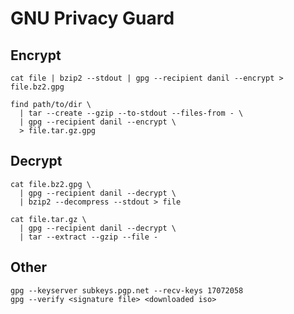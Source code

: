# GNU Privacy Guard

## Encrypt

    cat file | bzip2 --stdout | gpg --recipient danil --encrypt > file.bz2.gpg

    find path/to/dir \
      | tar --create --gzip --to-stdout --files-from - \
      | gpg --recipient danil --encrypt \
      > file.tar.gz.gpg

## Decrypt

    cat file.bz2.gpg \
      | gpg --recipient danil --decrypt \
      | bzip2 --decompress --stdout > file

    cat file.tar.gz \
      | gpg --recipient danil --decrypt \
      | tar --extract --gzip --file -

## Other

    gpg --keyserver subkeys.pgp.net --recv-keys 17072058
    gpg --verify <signature file> <downloaded iso>
